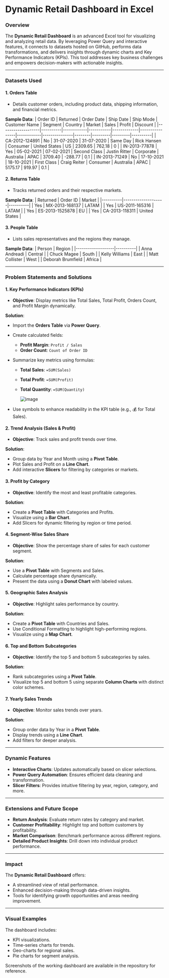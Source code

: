 # Dynamic Retail Dashboard in Excel

### Overview

The **Dynamic Retail Dashboard** is an advanced Excel tool for visualizing and analyzing retail data. By leveraging Power Query and interactive features, it connects to datasets hosted on GitHub, performs data transformations, and delivers insights through dynamic charts and Key Performance Indicators (KPIs). This tool addresses key business challenges and empowers decision-makers with actionable insights.

---

### **Datasets Used**

#### 1. **Orders Table**
   - Details customer orders, including product data, shipping information, and financial metrics.

   **Sample Data**:
   | Order ID          | Returned | Order Date | Ship Date | Ship Mode   | Customer Name  | Segment    | Country       | Market | Sales   | Profit  | Discount |
   |-------------------|----------|------------|-----------|-------------|----------------|------------|---------------|--------|---------|---------|----------|
   | CA-2012-124891    | No       | 31-07-2020 | 31-07-2020 | Same Day    | Rick Hansen    | Consumer   | United States | US     | 2309.65 | 762.18  | 0        |
   | IN-2013-77878     | Yes      | 05-02-2021 | 07-02-2021 | Second Class | Justin Ritter  | Corporate  | Australia     | APAC   | 3709.40 | -288.77 | 0.1      |
   | IN-2013-71249     | No       | 17-10-2021 | 18-10-2021 | First Class | Craig Reiter   | Consumer   | Australia     | APAC   | 5175.17 | 919.97  | 0.1      |

#### 2. **Returns Table**
   - Tracks returned orders and their respective markets.

   **Sample Data**:
   | Returned | Order ID           | Market   |
   |----------|--------------------|----------|
   | Yes      | MX-2013-168137     | LATAM    |
   | Yes      | US-2011-165316     | LATAM    |
   | Yes      | ES-2013-1525878    | EU       |
   | Yes      | CA-2013-118311     | United States |

#### 3. **People Table**
   - Lists sales representatives and the regions they manage.

   **Sample Data**:
   | Person            | Region   |
   |-------------------|----------|
   | Anna Andreadi     | Central  |
   | Chuck Magee       | South    |
   | Kelly Williams    | East     |
   | Matt Collister    | West     |
   | Deborah Brumfield | Africa   |

---

### **Problem Statements and Solutions**

#### 1. **Key Performance Indicators (KPIs)**
   - **Objective**: Display metrics like Total Sales, Total Profit, Orders Count, and Profit Margin dynamically.

   **Solution**:
   - Import the **Orders Table** via **Power Query**.
   - Create calculated fields:
     - **Profit Margin**: `Profit / Sales`
     - **Order Count**: `Count of Order ID`
   - Summarize key metrics using formulas:
     - **Total Sales**: `=SUM(Sales)`
     - **Total Profit**: `=SUM(Profit)`
     - **Total Quantity**: `=SUM(Quantity)`
       
       ![image](https://github.com/user-attachments/assets/e80e3ce2-179e-4e78-b28c-20b752d56e24)

   - Use symbols to enhance readability in the KPI table (e.g., 💰 for Total Sales).

#### 2. **Trend Analysis (Sales & Profit)**
   - **Objective**: Track sales and profit trends over time.

   **Solution**:
   - Group data by Year and Month using a **Pivot Table**.
   - Plot Sales and Profit on a **Line Chart**.
   - Add interactive **Slicers** for filtering by categories or markets.

#### 3. **Profit by Category**
   - **Objective**: Identify the most and least profitable categories.

   **Solution**:
   - Create a **Pivot Table** with Categories and Profits.
   - Visualize using a **Bar Chart**.
   - Add Slicers for dynamic filtering by region or time period.

#### 4. **Segment-Wise Sales Share**
   - **Objective**: Show the percentage share of sales for each customer segment.

   **Solution**:
   - Use a **Pivot Table** with Segments and Sales.
   - Calculate percentage share dynamically.
   - Present the data using a **Donut Chart** with labeled values.

#### 5. **Geographic Sales Analysis**
   - **Objective**: Highlight sales performance by country.

   **Solution**:
   - Create a **Pivot Table** with Countries and Sales.
   - Use Conditional Formatting to highlight high-performing regions.
   - Visualize using a **Map Chart**.

#### 6. **Top and Bottom Subcategories**
   - **Objective**: Identify the top 5 and bottom 5 subcategories by sales.

   **Solution**:
   - Rank subcategories using a **Pivot Table**.
   - Visualize top 5 and bottom 5 using separate **Column Charts** with distinct color schemes.

#### 7. **Yearly Sales Trends**
   - **Objective**: Monitor sales trends over years.

   **Solution**:
   - Group order data by Year in a **Pivot Table**.
   - Display trends using a **Line Chart**.
   - Add filters for deeper analysis.

---

### **Dynamic Features**

- **Interactive Charts**: Updates automatically based on slicer selections.
- **Power Query Automation**: Ensures efficient data cleaning and transformation.
- **Slicer Filters**: Provides intuitive filtering by year, region, category, and more.

---

### **Extensions and Future Scope**

- **Return Analysis**: Evaluate return rates by category and market.
- **Customer Profitability**: Highlight top and bottom customers by profitability.
- **Market Comparison**: Benchmark performance across different regions.
- **Detailed Product Insights**: Drill down into individual product performance.

---

### **Impact**

The **Dynamic Retail Dashboard** offers:
- A streamlined view of retail performance.
- Enhanced decision-making through data-driven insights.
- Tools for identifying growth opportunities and areas needing improvement.

---

### **Visual Examples**

The dashboard includes:
- KPI visualizations.
- Time-series charts for trends.
- Geo-charts for regional sales.
- Pie charts for segment analysis.

Screenshots of the working dashboard are available in the repository for reference.


